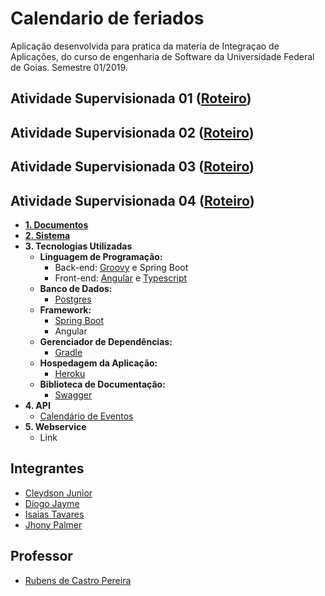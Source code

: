# Calendario de feriados

Aplicação desenvolvida para pratica da materia de Integraçao de Aplicações, do curso de engenharia de Software da Universidade Federal de Goias. Semestre 01/2019.

## Atividade Supervisionada 01 ([Roteiro](AS01/RoteiroAS01.md))

## Atividade Supervisionada 02 ([Roteiro](AS02/README.md))

## Atividade Supervisionada 03 ([Roteiro](AS03/README.md))

## Atividade Supervisionada 04 ([Roteiro](AS04/README.md))

* [**1. Documentos**](AS04/1.Documentos)
* [**2. Sistema**](AS04/1.Sistema)
* **3. Tecnologias Utilizadas**
  * **Linguagem de Programação:** 
      * Back-end: [Groovy](https://groovy-lang.org/) e Spring Boot
      * Front-end: [Angular](https://angular.io/) e [Typescript](https://www.typescriptlang.org/)
  * **Banco de Dados:**
    * [Postgres](https://www.postgresql.org/)
  * **Framework:**
    * [Spring Boot](https://spring.io/projects/spring-boot)
    * Angular
  * **Gerenciador de Dependências:**
    * [Gradle](https://gradle.org/)
  * **Hospedagem da Aplicação:**
    * [Heroku](https://www.heroku.com/)
  * **Biblioteca de Documentação:**
    * [Swagger](https://swagger.io/)
* **4. API**
  * [Calendário de Eventos](https://calendarioeventos.herokuapp.com/swagger-ui.html#/holiday-controller)
* **5. Webservice**
  * Link

## Integrantes

- [Cleydson Junior](https://github.com/cleydsonjr)
- [Diogo Jayme](https://github.com/therealandroid)
- [Isaias Tavares](https://github.com/isaiastavares)
- [Jhony Palmer](https://github.com/jhonypalmer)

## Professor

- [Rubens de Castro Pereira](https://github.com/rubenscp)
